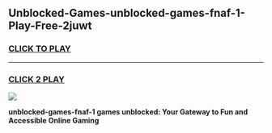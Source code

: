 
## Unblocked-Games-unblocked-games-fnaf-1-Play-Free-2juwt
<h3>
<a href="https://premium76.site?title=unblocked-games-fnaf-1&ref=20A">CLICK TO PLAY</a></h3>
<hr>

<h3>
<a href="https://premium76.site?title=unblocked-games-fnaf-1&ref=20A">CLICK 2 PLAY</a>
  
</h3>

<a href="https://premium76.site?title=unblocked-games-fnaf-1&ref=20A"><img src="https://clearcache.store/games.png"></a>


**unblocked-games-fnaf-1 games unblocked: Your Gateway to Fun and Accessible Online Gaming**
